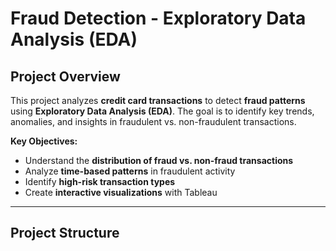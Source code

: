 #  Fraud Detection - Exploratory Data Analysis (EDA)

## Project Overview  
This project analyzes **credit card transactions** to detect **fraud patterns** using **Exploratory Data Analysis (EDA)**. The goal is to identify key trends, anomalies, and insights in fraudulent vs. non-fraudulent transactions.  

**Key Objectives:**  
- Understand the **distribution of fraud vs. non-fraud transactions**  
- Analyze **time-based patterns** in fraudulent activity  
- Identify **high-risk transaction types**  
- Create **interactive visualizations** with Tableau  

---

## Project Structure  